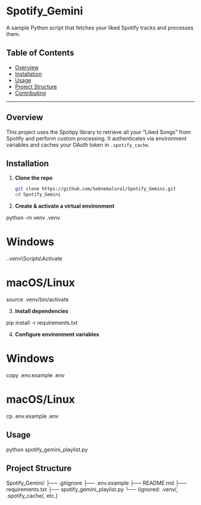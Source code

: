 # Spotify_Gemini

A sample Python script that fetches your liked Spotify tracks and processes them.

## Table of Contents

- [Overview](#overview)  
- [Installation](#installation)  
- [Usage](#usage)  
- [Project Structure](#project-structure)  
- [Contributing](#contributing)

---

## Overview

This project uses the Spotipy library to retrieve all your “Liked Songs” from Spotify and perform custom processing. It authenticates via environment variables and caches your OAuth token in `.spotify_cache`.

## Installation

1. **Clone the repo**  
   ```bash
   git clone https://github.com/Sebnemalural/Spotify_Gemini.git
   cd Spotify_Gemini

2. **Create & activate a virtual environment**

python -m venv .venv
# Windows
.\.venv\Scripts\Activate
# macOS/Linux
source .venv/bin/activate

3. **Install dependencies**

pip install -r requirements.txt

4. **Configure environment variables**

# Windows
copy .env.example .env

# macOS/Linux
cp .env.example .env

## Usage

python spotify_gemini_playlist.py

## Project Structure

Spotify_Gemini/
├── .gitignore
├── .env.example
├── README.md
├── requirements.txt
├── spotify_gemini_playlist.py
└── (ignored: .venv/, .spotify_cache/, etc.)



